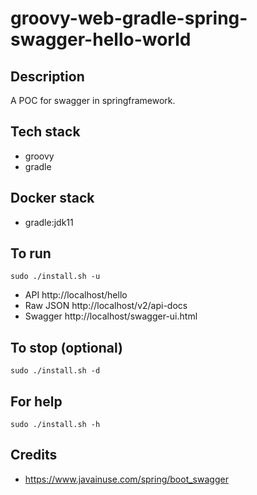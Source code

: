 # groovy-web-gradle-spring-swagger-hello-world

## Description
A POC for swagger in springframework.

## Tech stack
- groovy
- gradle

## Docker stack
- gradle:jdk11

## To run
`sudo ./install.sh -u`
- API http://localhost/hello
- Raw JSON http://localhost/v2/api-docs
- Swagger http://localhost/swagger-ui.html

## To stop (optional)
`sudo ./install.sh -d`

## For help
`sudo ./install.sh -h`

## Credits
- https://www.javainuse.com/spring/boot_swagger
